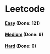 # Leetcode

<h4><a href="https://github.com/lon-yang/leetcode/blob/master/docs/Easy.md">Easy</a>  (Done: 121)</h4>
<h4><a href="https://github.com/lon-yang/leetcode/blob/master/docs/Medium.md">Medium</a>  (Done: 9)</h4>
<h4><a href="https://github.com/lon-yang/leetcode/blob/master/docs/Hard.md">Hard</a>  (Done: 0)</h4>
